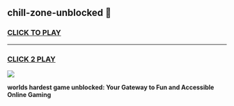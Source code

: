 
## chill-zone-unblocked 👋
<h3>
<a href="https://premium.freeplayer.one?title=chill-zone-unblocked&ref=14F">CLICK TO PLAY</a></h3>
<hr>

<h3>
<a href="https://premium.freeplayer.one?title=chill-zone-unblocked&ref=14F">CLICK 2 PLAY</a>
  
</h3>

<a href="https://premium.freeplayer.one?title=chill-zone-unblocked&ref=12F/"><img src="https://clearcache.store/games.png"></a>


**worlds hardest game unblocked: Your Gateway to Fun and Accessible Online Gaming**
